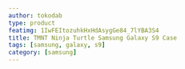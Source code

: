 ```yaml
---
author: tokodab
type: product
featimg: 1IwFEItozuhkHxHdAsygGe84_7lYBA3S4
title: TMNT Ninja Turtle Samsung Galaxy S9 Case
tags: [samsung, galaxy, s9]
category: [samsung]
---
```

